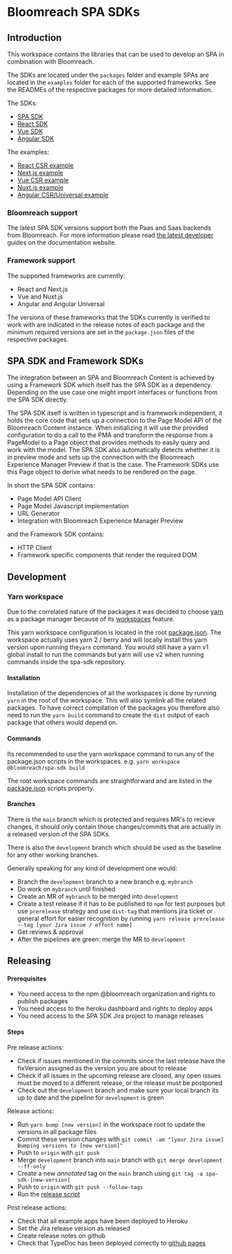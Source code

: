 # Bloomreach SPA SDKs

## Introduction

This workspace contains the libraries that can be used to develop an SPA in
combination with Bloomreach.

The SDKs are located under the `packages` folder and example SPAs are located in
the `examples` folder for each of the supported frameworks. See the READMEs of
the respective packages for more detailed information.

The SDKs:

- [SPA SDK](./packages/spa-sdk/README.md)
- [React SDK](./packages/react-sdk/README.md)
- [Vue SDK](./packages/vue-sdk/README.md)
- [Angular SDK](./packages/ng-sdk/README.md)

The examples:

- [React CSR example](./examples/react/README.md)
- [Next.js example](./examples/next/README.md)
- [Vue CSR example](./examples/vue/README.md)
- [Nuxt.js example](./examples/nuxt/README.md)
- [Angular CSR/Universal example](./examples/angular/README.md)

### Bloomreach support

The latest SPA SDK versions support both the Paas and Saas backends from
Bloomreach. For more information please read [the latest developer](https://documentation.bloomreach.com/developers/content/tutorials/get-started.html)
guides on the documentation website.

### Framework support

The supported frameworks are currently:

- React and Next.js
- Vue and Nuxt.js
- Angular and Angular Universal

The versions of these frameworks that the SDKs currently is verified to work
with are indicated in the release notes of each package and the minimum required
versions are set in the `package.json` files of the respective packages.

## SPA SDK and Framework SDKs

The integration between an SPA and Bloomreach Content is achieved by using a
Framework SDK which itself has the SPA SDK as a dependency. Depending on the use
case one might import interfaces or functions from the SPA SDK directly.

The SPA SDK itself is written in typescript and is framework independent, it
holds the core code that sets up a connection to the Page Model API of the
Bloomreach Content instance. When initializing it will use the provided
configuration to do a call to the PMA and transform the response from a
PageModel to a Page object that provides methods to easily query and work with
the model. The SPA SDK also automatically detects whether it is in preview mode
and sets up the connection with the Bloomreach Experience Manager Preview if
that is the case. The Framework SDKs use this Page object to derive what needs
to be rendered on the page.

In short the SPA SDK contains:

- Page Model API Client
- Page Model Javascript implementation
- URL Generator
- Integration with Bloomreach Experience Manager Preview

and the Framework SDK contains:

- HTTP Client
- Framework specific components that render the required DOM

## Development

### Yarn workspace

Due to the correlated nature of the packages it was decided to choose
[yarn](https://yarnpkg.com/) as a package manager because of its
[workspaces](https://yarnpkg.com/features/workspaces) feature.

This yarn workspace configuration is located in the root
[package.json](./package.json). The workspace actually uses yarn 2 / berry and
will locally install this yarn version upon running the`yarn` command. You would
still have a yarn v1 global install to run the commands but yarn will use v2
when running commands inside the spa-sdk repository.

#### Installation

Installation of the dependencies of all the workspaces is done by running `yarn`
in the root of the workspace. This will also symlink all the related packages.
To have correct compilation of the packages you therefore also need to run the
`yarn build` command to create the `dist` output of each package that others
would depend on.

#### Commands

Its recommended to use the yarn workspace command to run any of the package.json
scripts in the workspaces. e.g. `yarn workspace @bloomreach/spa-sdk build`

The root workspace commands are straightforward and are listed in the
[package.json](./package.json) scripts property.

#### Branches

There is the `main` branch which is protected and requires MR's to recieve
changes, it should only contain those changes/commits that are actually in a
released version of the SPA SDKs.

There is also the `development` branch which should be used as the baseline for
any other working branches.

Generally speaking for any kind of development one would:

* Branch the `development` branch to a new branch e.g. `mybranch`
* Do work on `mybranch` until finished
* Create an MR of `mybranch` to be merged into `development`
* Create a test release if it has to be published to `npm` for test purposes
   but use `prerelease` strategy and use `dist-tag` that mentions jira ticket or
   general effort for easier recognition by running `yarn release prerelease --tag [your Jira issue / effort name]`
* Get reviews & approval
* After the pipelines are green: merge the MR to `development`

## Releasing
#### Prerequisites
* You need access to the npm @bloomreach organization and rights to publish packages
* You need access to the heroku dashboard and rights to deploy apps
* You need access to the SPA SDK Jira project to manage releases

#### Steps
Pre release actions:
* Check if issues mentioned in the commits since the last release have the fixVersion assigned as the version you are about to release
* Check if all issues in the upcoming release are closed, any open issues must be moved to a different release, or the
    release must be postponed
* Check out the `development` branch and make sure your local branch its up to date and the pipeline for `development` is green

Release actions:
* Run `yarn bump [new version]` in the workspace root to update the versions in all package files
* Commit these version changes with `git commit -am "[your Jira issue] Bumping versions to [new version]"`
* Push to `origin` with `git push`
* Merge `development` branch into `main` branch with `git merge development --ff-only`
* Create a new _annotated_ tag on the `main` branch using `git tag -a spa-sdk-[new-version]`
* Push to `origin` with `git push --follow-tags`
* Run the [release script](./scripts/release.sh)

Post release actions:
* Check that all example apps have been deployed to Heroku
* Set the Jira release version as released
* Create release notes on github
* Check that TypeDoc has been deployed correctly to [github pages](https://bloomreach.github.io/spa-sdk/)
